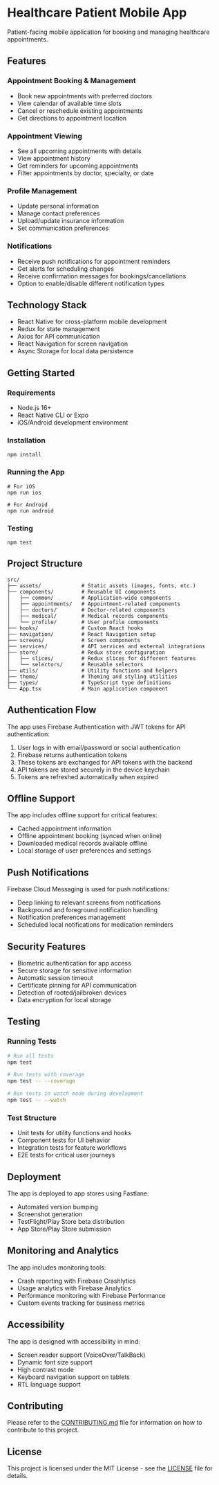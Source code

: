 # Healthcare Patient Mobile App

Patient-facing mobile application for booking and managing healthcare appointments.

## Features

### Appointment Booking & Management
- Book new appointments with preferred doctors
- View calendar of available time slots
- Cancel or reschedule existing appointments
- Get directions to appointment location

### Appointment Viewing
- See all upcoming appointments with details
- View appointment history
- Get reminders for upcoming appointments
- Filter appointments by doctor, specialty, or date

### Profile Management
- Update personal information
- Manage contact preferences
- Upload/update insurance information
- Set communication preferences

### Notifications
- Receive push notifications for appointment reminders
- Get alerts for scheduling changes
- Receive confirmation messages for bookings/cancellations
- Option to enable/disable different notification types

## Technology Stack
- React Native for cross-platform mobile development
- Redux for state management
- Axios for API communication
- React Navigation for screen navigation
- Async Storage for local data persistence

## Getting Started

### Requirements
- Node.js 16+
- React Native CLI or Expo
- iOS/Android development environment

### Installation
```
npm install
```

### Running the App
```
# For iOS
npm run ios

# For Android
npm run android
```

### Testing
```
npm test
```

## Project Structure

```
src/
├── assets/             # Static assets (images, fonts, etc.)
├── components/         # Reusable UI components
│   ├── common/         # Application-wide components
│   ├── appointments/   # Appointment-related components
│   ├── doctors/        # Doctor-related components
│   ├── medical/        # Medical records components
│   └── profile/        # User profile components
├── hooks/              # Custom React hooks
├── navigation/         # React Navigation setup
├── screens/            # Screen components
├── services/           # API services and external integrations
├── store/              # Redux store configuration
│   ├── slices/         # Redux slices for different features
│   └── selectors/      # Reusable selectors
├── utils/              # Utility functions and helpers
├── theme/              # Theming and styling utilities
├── types/              # TypeScript type definitions
└── App.tsx             # Main application component
```

## Authentication Flow

The app uses Firebase Authentication with JWT tokens for API authentication:

1. User logs in with email/password or social authentication
2. Firebase returns authentication tokens
3. These tokens are exchanged for API tokens with the backend
4. API tokens are stored securely in the device keychain
5. Tokens are refreshed automatically when expired

## Offline Support

The app includes offline support for critical features:

- Cached appointment information
- Offline appointment booking (synced when online)
- Downloaded medical records available offline
- Local storage of user preferences and settings

## Push Notifications

Firebase Cloud Messaging is used for push notifications:

- Deep linking to relevant screens from notifications
- Background and foreground notification handling
- Notification preferences management
- Scheduled local notifications for medication reminders

## Security Features

- Biometric authentication for app access
- Secure storage for sensitive information
- Automatic session timeout
- Certificate pinning for API communication
- Detection of rooted/jailbroken devices
- Data encryption for local storage

## Testing

### Running Tests

```bash
# Run all tests
npm test

# Run tests with coverage
npm test -- --coverage

# Run tests in watch mode during development
npm test -- --watch
```

### Test Structure

- Unit tests for utility functions and hooks
- Component tests for UI behavior
- Integration tests for feature workflows
- E2E tests for critical user journeys

## Deployment

The app is deployed to app stores using Fastlane:

- Automated version bumping
- Screenshot generation
- TestFlight/Play Store beta distribution
- App Store/Play Store submission

## Monitoring and Analytics

The app includes monitoring tools:

- Crash reporting with Firebase Crashlytics
- Usage analytics with Firebase Analytics
- Performance monitoring with Firebase Performance
- Custom events tracking for business metrics

## Accessibility

The app is designed with accessibility in mind:

- Screen reader support (VoiceOver/TalkBack)
- Dynamic font size support
- High contrast mode
- Keyboard navigation support on tablets
- RTL language support

## Contributing

Please refer to the [CONTRIBUTING.md](../CONTRIBUTING.md) file for information on how to contribute to this project.

## License

This project is licensed under the MIT License - see the [LICENSE](../LICENSE) file for details. 